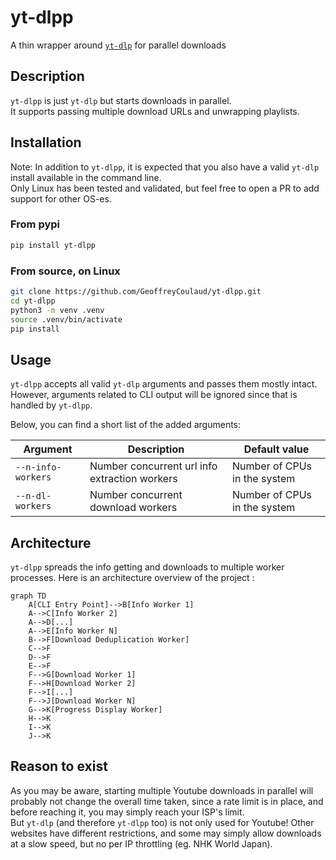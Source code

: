 # yt-dlpp
A thin wrapper around [`yt-dlp`](https://github.com/yt-dlp/yt-dlp) for parallel downloads

## Description

`yt-dlpp` is just `yt-dlp` but starts downloads in parallel.   
It supports passing multiple download URLs and unwrapping playlists.

## Installation

Note: In addition to `yt-dlpp`, it is expected that you also have a valid `yt-dlp` install available in the command line.  
Only Linux has been tested and validated, but feel free to open a PR to add support for other OS-es. 

### From pypi

```sh
pip install yt-dlpp
```


### From source, on Linux

```sh
git clone https://github.com/GeoffreyCoulaud/yt-dlpp.git
cd yt-dlpp
python3 -m venv .venv
source .venv/bin/activate
pip install
```

## Usage

`yt-dlpp` accepts all valid `yt-dlp` arguments and passes them mostly intact.  
However, arguments related to CLI output will be ignored since that is handled by `yt-dlpp`.

Below, you can find a short list of the added arguments:

| Argument | Description | Default value |
| - | - | - |
| `--n-info-workers` | Number concurrent url info extraction workers | Number of CPUs in the system |
| `--n-dl-workers` | Number concurrent download workers | Number of CPUs in the system |

## Architecture

`yt-dlpp` spreads the info getting and downloads to multiple worker processes. Here is an architecture overview of the project :

```mermaid
graph TD
    A[CLI Entry Point]-->B[Info Worker 1]
    A-->C[Info Worker 2]
    A-->D[...]
    A-->E[Info Worker N]
    B-->F[Download Deduplication Worker]
	C-->F
	D-->F
	E-->F
	F-->G[Download Worker 1]
	F-->H[Download Worker 2]
	F-->I[...]
	F-->J[Download Worker N]
	G-->K[Progress Display Worker]
	H-->K
	I-->K
	J-->K

```

## Reason to exist

As you may be aware, starting multiple Youtube downloads in parallel will probably not change the overall time taken, since a rate limit is in place, and before reaching it, you may simply reach your ISP's limit.  
But `yt-dlp` (and therefore `yt-dlpp` too) is not only used for Youtube! Other websites have different restrictions, and some may simply allow downloads at a slow speed, but no per IP throttling (eg. NHK World Japan).

